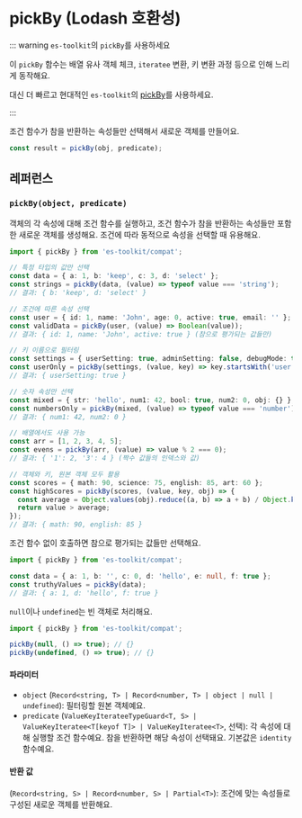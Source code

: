 # pickBy (Lodash 호환성)

::: warning `es-toolkit`의 `pickBy`를 사용하세요

이 `pickBy` 함수는 배열 유사 객체 체크, `iteratee` 변환, 키 변환 과정 등으로 인해 느리게 동작해요.

대신 더 빠르고 현대적인 `es-toolkit`의 [pickBy](../../object/pickBy.md)를 사용하세요.

:::

조건 함수가 참을 반환하는 속성들만 선택해서 새로운 객체를 만들어요.

```typescript
const result = pickBy(obj, predicate);
```

## 레퍼런스

### `pickBy(object, predicate)`

객체의 각 속성에 대해 조건 함수를 실행하고, 조건 함수가 참을 반환하는 속성들만 포함한 새로운 객체를 생성해요. 조건에 따라 동적으로 속성을 선택할 때 유용해요.

```typescript
import { pickBy } from 'es-toolkit/compat';

// 특정 타입의 값만 선택
const data = { a: 1, b: 'keep', c: 3, d: 'select' };
const strings = pickBy(data, (value) => typeof value === 'string');
// 결과: { b: 'keep', d: 'select' }

// 조건에 따른 속성 선택
const user = { id: 1, name: 'John', age: 0, active: true, email: '' };
const validData = pickBy(user, (value) => Boolean(value));
// 결과: { id: 1, name: 'John', active: true } (참으로 평가되는 값들만)

// 키 이름으로 필터링
const settings = { userSetting: true, adminSetting: false, debugMode: true };
const userOnly = pickBy(settings, (value, key) => key.startsWith('user'));
// 결과: { userSetting: true }

// 숫자 속성만 선택
const mixed = { str: 'hello', num1: 42, bool: true, num2: 0, obj: {} };
const numbersOnly = pickBy(mixed, (value) => typeof value === 'number');
// 결과: { num1: 42, num2: 0 }

// 배열에서도 사용 가능
const arr = [1, 2, 3, 4, 5];
const evens = pickBy(arr, (value) => value % 2 === 0);
// 결과: { '1': 2, '3': 4 } (짝수 값들의 인덱스와 값)

// 객체와 키, 원본 객체 모두 활용
const scores = { math: 90, science: 75, english: 85, art: 60 };
const highScores = pickBy(scores, (value, key, obj) => {
  const average = Object.values(obj).reduce((a, b) => a + b) / Object.keys(obj).length;
  return value > average;
});
// 결과: { math: 90, english: 85 }
```

조건 함수 없이 호출하면 참으로 평가되는 값들만 선택해요.

```typescript
import { pickBy } from 'es-toolkit/compat';

const data = { a: 1, b: '', c: 0, d: 'hello', e: null, f: true };
const truthyValues = pickBy(data);
// 결과: { a: 1, d: 'hello', f: true }
```

`null`이나 `undefined`는 빈 객체로 처리해요.

```typescript
import { pickBy } from 'es-toolkit/compat';

pickBy(null, () => true); // {}
pickBy(undefined, () => true); // {}
```

#### 파라미터

- `object` (`Record<string, T> | Record<number, T> | object | null | undefined`): 필터링할 원본 객체예요.
- `predicate` (`ValueKeyIterateeTypeGuard<T, S> | ValueKeyIteratee<T[keyof T]> | ValueKeyIteratee<T>`, 선택): 각 속성에 대해 실행할 조건 함수예요. 참을 반환하면 해당 속성이 선택돼요. 기본값은 `identity` 함수예요.

#### 반환 값

(`Record<string, S> | Record<number, S> | Partial<T>`): 조건에 맞는 속성들로 구성된 새로운 객체를 반환해요.
